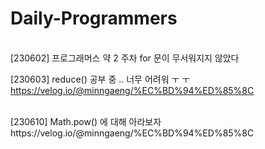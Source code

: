 # Daily-Programmers
<br />
[230602] 프로그래머스 약 2 주차 for 문이 무서워지지 않았다

<br />

[230603] reduce() 공부 중 .. 너무 어려워 ㅜ ㅜ
https://velog.io/@minngaeng/%EC%BD%94%ED%85%8C

<br /> 
[230610] Math.pow() 에 대해 아라보자 https://velog.io/@minngaeng/%EC%BD%94%ED%85%8C
